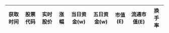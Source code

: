 | 获取时间   | 股票代码   | 实时股价   | 涨幅   | 当日资金(w)   | 五日资金(w)   | 市值(E)   | 流通市值(E)   | 换手率   |
|--------|--------|--------|------|-----------|-----------|---------|-----------|-------|